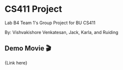 # CS411 Project
Lab B4 Team 1's Group Project for BU CS411

By: Vishvakishore Venkatesan, Jack, Karla, and Ruiding

## Demo Movie 🎬


{Link here}
